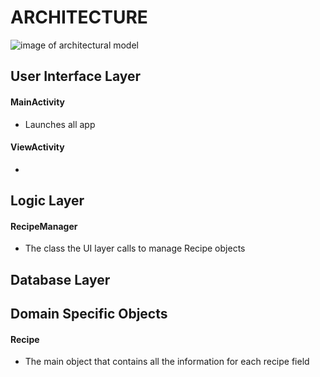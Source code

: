 # ARCHITECTURE

![image of architectural model](../images/architecture.png)

## User Interface Layer
#### MainActivity
- Launches all app

#### ViewActivity
- 

## Logic Layer
#### RecipeManager
- The class the UI layer calls to manage Recipe objects


## Database Layer


## Domain Specific Objects
#### Recipe
- The main object that contains all the information for each recipe field
